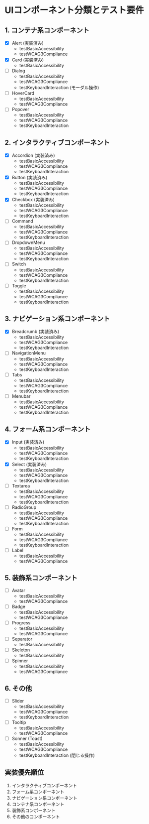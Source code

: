 # UIコンポーネント分類とテスト要件

## 1. コンテナ系コンポーネント
- [x] Alert (実装済み)
  - testBasicAccessibility
  - testWCAG3Compliance
- [x] Card (実装済み)
  - testBasicAccessibility
- [ ] Dialog
  - testBasicAccessibility
  - testWCAG3Compliance
  - testKeyboardInteraction (モーダル操作)
- [ ] HoverCard
  - testBasicAccessibility
  - testWCAG3Compliance
- [ ] Popover
  - testBasicAccessibility
  - testWCAG3Compliance
  - testKeyboardInteraction

## 2. インタラクティブコンポーネント
- [x] Accordion (実装済み)
  - testBasicAccessibility
  - testWCAG3Compliance
  - testKeyboardInteraction
- [x] Button (実装済み)
  - testBasicAccessibility
  - testWCAG3Compliance
  - testKeyboardInteraction
- [x] Checkbox (実装済み)
  - testBasicAccessibility
  - testWCAG3Compliance
  - testKeyboardInteraction
- [ ] Command
  - testBasicAccessibility
  - testWCAG3Compliance
  - testKeyboardInteraction
- [ ] DropdownMenu
  - testBasicAccessibility
  - testWCAG3Compliance
  - testKeyboardInteraction
- [ ] Switch
  - testBasicAccessibility
  - testWCAG3Compliance
  - testKeyboardInteraction
- [ ] Toggle
  - testBasicAccessibility
  - testWCAG3Compliance
  - testKeyboardInteraction

## 3. ナビゲーション系コンポーネント
- [x] Breadcrumb (実装済み)
  - testBasicAccessibility
  - testWCAG3Compliance
  - testKeyboardInteraction
- [ ] NavigationMenu
  - testBasicAccessibility
  - testWCAG3Compliance
  - testKeyboardInteraction
- [ ] Tabs
  - testBasicAccessibility
  - testWCAG3Compliance
  - testKeyboardInteraction
- [ ] Menubar
  - testBasicAccessibility
  - testWCAG3Compliance
  - testKeyboardInteraction

## 4. フォーム系コンポーネント
- [x] Input (実装済み)
  - testBasicAccessibility
  - testWCAG3Compliance
  - testKeyboardInteraction
- [x] Select (実装済み)
  - testBasicAccessibility
  - testWCAG3Compliance
  - testKeyboardInteraction
- [ ] Textarea
  - testBasicAccessibility
  - testWCAG3Compliance
  - testKeyboardInteraction
- [ ] RadioGroup
  - testBasicAccessibility
  - testWCAG3Compliance
  - testKeyboardInteraction
- [ ] Form
  - testBasicAccessibility
  - testWCAG3Compliance
  - testKeyboardInteraction
- [ ] Label
  - testBasicAccessibility
  - testWCAG3Compliance

## 5. 装飾系コンポーネント
- [ ] Avatar
  - testBasicAccessibility
  - testWCAG3Compliance
- [ ] Badge
  - testBasicAccessibility
  - testWCAG3Compliance
- [ ] Progress
  - testBasicAccessibility
  - testWCAG3Compliance
- [ ] Separator
  - testBasicAccessibility
- [ ] Skeleton
  - testBasicAccessibility
- [ ] Spinner
  - testBasicAccessibility
  - testWCAG3Compliance

## 6. その他
- [ ] Slider
  - testBasicAccessibility
  - testWCAG3Compliance
  - testKeyboardInteraction
- [ ] Tooltip
  - testBasicAccessibility
  - testWCAG3Compliance
- [ ] Sonner (Toast)
  - testBasicAccessibility
  - testWCAG3Compliance
  - testKeyboardInteraction (閉じる操作)

## 実装優先順位
1. インタラクティブコンポーネント
2. フォーム系コンポーネント
3. ナビゲーション系コンポーネント
4. コンテナ系コンポーネント
5. 装飾系コンポーネント
6. その他のコンポーネント 